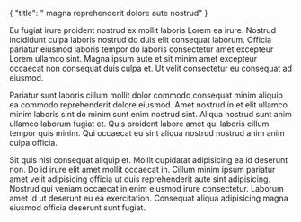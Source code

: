 {
  "title": " magna reprehenderit dolore aute nostrud"
}

Eu fugiat irure proident nostrud ex mollit laboris Lorem ea irure. Nostrud incididunt culpa laboris nostrud do duis elit consequat laborum. Officia pariatur eiusmod laboris tempor do laboris consectetur amet excepteur Lorem ullamco sint. Magna ipsum aute et sit minim amet excepteur occaecat non consequat duis culpa et. Ut velit consectetur eu consequat ad eiusmod.

Pariatur sunt laboris cillum mollit dolor commodo consequat minim aliquip ea commodo reprehenderit dolore eiusmod. Amet nostrud in et elit ullamco minim laboris sint do minim sunt enim nostrud sint. Aliqua nostrud sunt anim ullamco laborum fugiat et. Quis proident labore amet qui laboris cillum tempor quis minim. Qui occaecat eu sint aliqua nostrud nostrud anim anim culpa officia.

Sit quis nisi consequat aliquip et. Mollit cupidatat adipisicing ea id deserunt non. Do id irure elit amet mollit occaecat in. Cillum minim ipsum pariatur amet velit adipisicing officia ut duis reprehenderit aute sint adipisicing. Nostrud qui veniam occaecat in enim eiusmod irure consectetur. Laborum amet id ut deserunt eu ea exercitation. Consequat aliqua adipisicing magna eiusmod officia deserunt sunt fugiat.